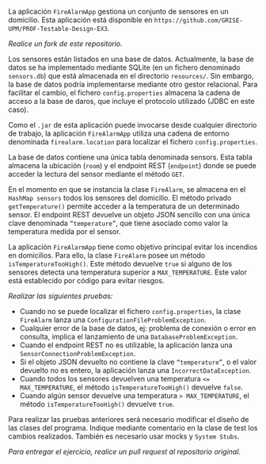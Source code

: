 La aplicación ``FireAlarmApp`` gestiona un conjunto de sensores en un domicilio. Esta aplicación está disponible en ``https://github.com/GRISE-UPM/PROF-Testable-Design-EX3``. 

*Realice un fork de este repositorio.*

Los sensores están listados en una base de datos. Actualmente, la base de datos se ha implementado mediante SQLite (en un fichero denominado ``sensors.db``) que está almacenada en el directorio ``resources/``. Sin embargo, la base de datos podría implementarse mediante otro gestor relacional. Para facilitar el cambio, el fichero ``config.properties`` almacena la cadena de acceso a la base de daros, que incluye el protocolo utilizado (JDBC en este caso).

Como el ``.jar`` de esta aplicación puede invocarse desde cualquier directorio de trabajo, la aplicación ``FireAlarmApp`` utiliza una cadena de entorno denominada ``firealarm.location`` para localizar el fichero ``config.properties``.

La base de datos contiene una única tabla denominada sensors. Esta tabla almacena la ubicación (``room``) y el endpoint REST (``endpoint``) donde se puede acceder la lectura del sensor mediante el método ``GET``.

En el momento en que se instancia la clase ``FireAlarm``, se almacena en el ``HashMap sensors`` todos los sensores del domicilio. El método privado ``getTemperature()`` permite acceder a la temperatura de un determinado sensor. El endpoint REST devuelve un objeto JSON sencillo con una única clave denominada ``“temperature”``, que tiene asociado como valor la temperatura medida por el sensor.

La aplicación ``FireAlarmApp`` tiene como objetivo principal evitar los incendios en domicilios. Para ello, la clase ``FireAlarm`` posee un método ``isTemperatureTooHigh()``. Este método devuelve ``true`` si alguno de los sensores detecta una temperatura superior a ``MAX_TEMPERATURE``. Este valor está establecido por código para evitar riesgos.

*Realizar las siguientes pruebas:*
- Cuando no se puede localizar el fichero ``config.properties``, la clase ``FireAlarm`` lanza una ``ConfigurationFileProblemException``.
- Cualquier error de la base de datos, ej: problema de conexión o error en consulta, implica el lanzamiento de una ``DatabaseProblemException``.
- Cuando el endpoint REST no es utilizable, la aplicación lanza una ``SensorConnectionProblemException``.
- Si el objeto JSON devuelto no contiene la clave ``“temperature”``, o el valor devuelto no es entero, la aplicación lanza una ``IncorrectDataException``.
- Cuando todos los sensores devuelven una temperatura ``<= MAX_TEMPERATURE``, el método ``isTemperatureTooHigh()`` devuelve ``false``.
- Cuando algún sensor devuelve una temperatura ``> MAX_TEMPERATURE``, el método ``isTemperatureTooHigh()`` devuelve ``true``.

Para realizar las pruebas anteriores será necesario modificar el diseño de las clases del programa. Indique mediante comentario en la clase de test los cambios realizados. También es necesario usar mocks y ``System Stubs``.

*Para entregar el ejercicio, realice un pull request al repositorio original.*